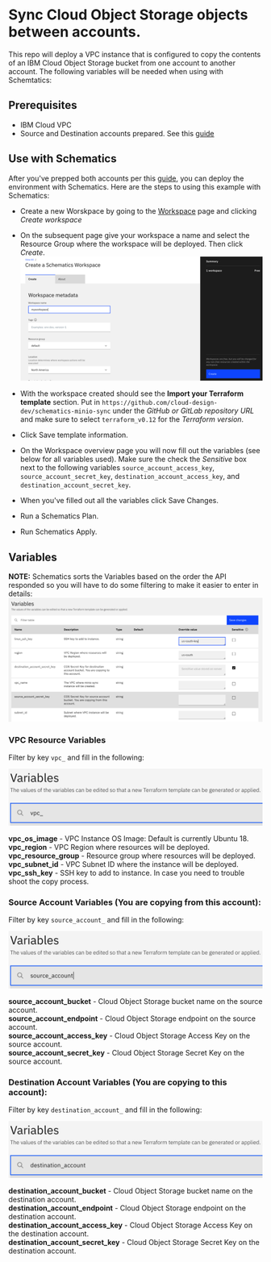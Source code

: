 # Sync Cloud Object Storage objects between accounts.
This repo will deploy a VPC instance that is configured to copy the contents of an IBM Cloud Object Storage bucket from one account to another account. The following variables will be needed when using with Schemtatics:

## Prerequisites
 - IBM Cloud VPC
 - Source and Destination accounts prepared. See this [guide](PREREQS.md)

## Use with Schematics
After you've prepped both accounts per this [guide](PREREQS.md), you can deploy the environment with Schematics. Here are the steps to using this example with Schematics: 

 - Create a new Worskpace by going to the [Workspace](https://cloud.ibm.com/schematics/workspaces) page and clicking *Create workspace*
 - On the subsequent page give your workspace a name and select the Resource Group where the workspace will be deployed. Then click *Create*. 
 ![Create workspace](images/create-workspace.png)  

 - With the workspace created should see the **Import your Terraform template** section. Put in `https://github.com/cloud-design-dev/schematics-minio-sync` under the *GitHub or GitLab repository URL* and make sure to select `terraform_v0.12` for the *Terraform version*.
 - Click Save template information. 
 - On the Workspace overview page you will now fill out the variables (see below for all variables used). Make sure the check the *Sensitive* box next to the following variables `source_account_access_key`, `source_account_secret_key`, `destination_account_access_key`, and `destination_account_secret_key`.  
 - When you've filled out all the variables click Save Changes.  
 - Run a Schematics Plan.   
 - Run Schematics Apply.  

## Variables
**NOTE:** Schematics sorts the Variables based on the order the API responded so you will have to do some filtering to make it easier to enter in details:
![Fill in variables](images/set-variables.png)

### VPC Resource Variables
Filter by key `vpc_` and fill in the following: 

![Filter VPC Resource variables](images/filter-vpc.png)
 
**vpc_os_image** - VPC Instance OS Image: Default is currently Ubuntu 18.  
**vpc_region** - VPC Region where resources will be deployed.  
**vpc_resource_group** - Resource group where resources will be deployed.  
**vpc_subnet_id** - VPC Subnet ID where the instance will be deployed.  
**vpc_ssh_key** - SSH key to add to instance. In case you need to trouble shoot the copy process. 

### Source Account Variables (You are copying **from** this account):  
Filter by key `source_account_` and fill in the following:  

![Filter Source Account variables](images/filter-source.png)

**source_account_bucket** - Cloud Object Storage bucket name on the source account.  
**source_account_endpoint** - Cloud Object Storage endpoint on the source account.  
**source_account_access_key** - Cloud Object Storage Access Key on the source account.  
**source_account_secret_key** - Cloud Object Storage Secret Key on the source account.  

### Destination Account Variables (You are copying **to** this account):
Filter by key `destination_account_` and fill in the following:

![Filter Destination Account variables](images/filter-destination.png)

**destination_account_bucket** - Cloud Object Storage bucket name on the destination account.  
**destination_account_endpoint** - Cloud Object Storage endpoint on the destination account.  
**destination_account_access_key** - Cloud Object Storage Access Key on the destination account.  
**destination_account_secret_key** - Cloud Object Storage Secret Key on the destination account.  
